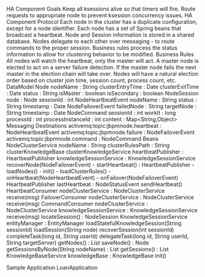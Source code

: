 HA Component Goals
	Keep all ksessions alive so that timers will fire.
	Route requests to appropriate node to prevent ksession concurrency issues.
HA Component Protocol
	Each node in the cluster has a duplicate configuration, except for a node identifier.
	Each node has a set of Spring beans that broadcast a heartbeat. 
	Node and Session information is stored in a shared database.
	Nodes delegate to each other over messaging - to route commands to the proper session.
	Business rules process the status information to allow for clustering behavior to be modified.
Business Rules 
	All nodes will watch the heartbeat, only the master will act.
	A master node is elected to act on a server failure detection. 
	If the master node fails the next master in the election chain will take over.
	Nodes will have a natural election order based on cluster join time, session count, process count, etc.
DataModel
	Node
	  nodeName : String
	  clusterEntryTime : Date
	  clusterExitTime : Date
	  status : String
	  isMaster : boolean
	  isSecondary : boolean
	NodeSession
	  node : Node
	  sessionId : int
	NodeHeartbeatEvent
	  nodeName : String
	  status : String
	  timestamp : Date
	NodeFailoverEvent
	  failedNode : String
	  targetNode : String
	  timestamp : Date
	NodeCommand
	  sessionId : int
	  workIt : long
	  processId : int
	  processInstanceId : int
	  content : Map<String,Object>
Messaging Destinations
	activemq:topic:jbpmnode.heartbeat : NodeHeartbeatEvent
	activemq:topic:jbpmnode.failure   : NodeFailoverEvent
	activemq:topic:jbpmnode.command   : NodeCommand
Beans
    NodeClusterService
	  nodeName : String <java property jbpm.cluster.node>
      clusterRulesPath : String
	  clusterKnowledgeBase
	  clusterKnowledgeService
	  heartbeatPublisher : HeartbeatPublisher
	  knowledgeSessionService : KnowledgeSessionService
	  recoverNode(NodeFailoverEvent)
	  - startHeartbeat() : HeartbeatPublisher
	  - loadNodes()
	  - init()
	  - loadClusterRules()
	  - onHeartbeat(NodeHeartbeatEvent)
	  - onFailover(NodeFailoverEvent)
	HeartbeatPublisher
	  lastHeartbeat : NodeStatusEvent
	  sendHeartbeat()	
	HeartbeatConsumer
	  nodeClusterService : NodeClusterService
	  receive(msg)
	FailoverConsumer
	  nodeClusterService : NodeClusterService
	  receive(msg)
	CommandConsumer
	  nodeClusterService : NodeClusterService
	  knowledgeSessionService : KnowledgeSessionService
	  receive(msg)
	  locateSession() : NodeSession
	KnowledgeSessionService  
	  entityManager : EntityManager
	  loadStatefulKnowledgeSession(String sessionId)
	  loadSession(String node)
	  recoverSession(int sessionId)
	  completeTask(long id, String userId)
	  delegateTask(long id, String userId, String targetServer)
	  getNodes() : List<Nodes>
	  saveNode() : Node
	  getSessionsByNode(String nodeName) : List<NodeSession>
	  getSessions() : List<NodeSession>
	KnowledgeBaseService
	  knowledgeBase : KnowledgeBase
	  init()

Sample Application
	LoanApplication
